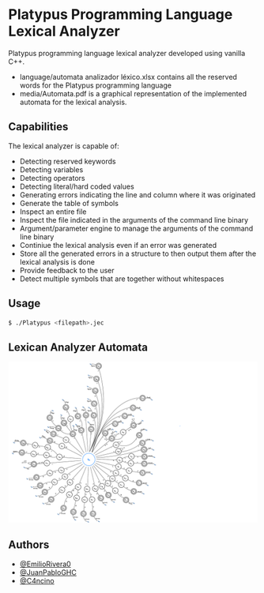 # Platypus Programming Language Lexical Analyzer

Platypus programming language lexical analyzer developed using vanilla C++.
- language/automata analizador léxico.xlsx contains all the reserved words for the Platypus programming language
- media/Automata.pdf is a graphical representation of the implemented automata for the lexical analysis.

## Capabilities 
The lexical analyzer is capable of:
- Detecting reserved keywords
- Detecting variables
- Detecting operators
- Detecting literal/hard coded values
- Generating errors indicating the line and column where it was originated
- Generate the table of symbols
- Inspect an entire file
- Inspect the file indicated in the arguments of the command line binary
- Argument/parameter engine to manage the arguments of the command line binary
- Continiue the lexical analysis even if an error was generated
- Store all the generated errors in a structure to then output them after the lexical analysis is done
- Provide feedback to the user
- Detect multiple symbols that are together without whitespaces

## Usage
```bash
$ ./Platypus <filepath>.jec
```

## Lexican Analyzer Automata
<img src="media/Automata.pdf"/>

## Authors

- [@EmilioRivera0](https://github.com/EmilioRivera0)
- [@JuanPabloGHC](https://github.com/JuanPabloGHC)
- [@C4ncino](https://github.com/C4ncino)
